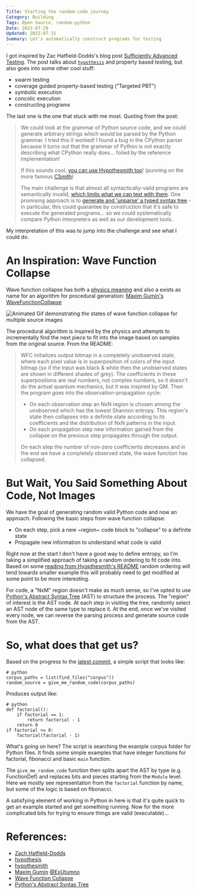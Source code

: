 ```yaml
---
Title: Starting the random-code journey
Category: Building
Tags: Open Source, random-python
Date: 2022-07-29
Updated: 2022-07-31
Summary: Let's automatically construct programs for testing
---
```


I got inspired by Zac Hatfield-Dodds's blog post 
[Sufficiently Advanced Testing](https://zhd.dev/sufficiently/). 
The post talks about [`hypothesis`](https://hypothesis.readthedocs.io/en/latest/)
and property based testing, but also goes into some other cool stuff:

- swarm testing
- coverage guided property-based testing ("Targeted PBT")
- symbolic execution
- concolic execution
- constructing programs

The last one is the one that stuck with me most. Quoting from the post:

> We could look at the grammar of Python source code, and we could generate arbitrary strings which would be parsed by the Python grammar. I tried this it worked! I found a bug in the CPython parser because it turns out that the grammar of Python is not exactly describing what CPython really does... foiled by the reference implementation!
>
> If this sounds cool, [you can use Hypothesmith too](https://pypi.org/project/hypothesmith/)! (punning on the more famous [CSmith](https://embed.cs.utah.edu/csmith/))
>
> The main challenge is that almost all syntactically-valid programs are semantically invalid, [which limits what we can test with them](https://blog.regehr.org/archives/1039). One promising approach is to [generate and 'unparse' a typed syntax tree](https://github.com/Zac-HD/hypothesmith/issues/2) - in particular, this could guarantee by construction that it's safe to execute the generated programs... so we could systematically compare Python interpreters as well as our development tools.

My interpretation of this was to jump into the challenge and see what I could do.

# An Inspiration: Wave Function Collapse

Wave function collapse has both a [physics
meaning](https://en.wikipedia.org/wiki/Wave_function_collapse) and also a exists
as name for an algorithm for procedural generation: [Maxim
Gumin's](https://github.com/mxgmn/Blog)
[WaveFunctionCollapse](https://github.com/mxgmn/WaveFunctionCollapse)

![Animated Gif demonstrating the states of wave function collapse for multiple source images](https://github.com/mxgmn/WaveFunctionCollapse/blob/a6f79f0f1a4220406220782b71d3fcc73a24a4c2/images/wfc.gif)

The procedural algorithm is inspired by the physics and attempts to
incrementally find the next piece to fit into the image based on samples from
the original source. From the README:

> WFC initializes output bitmap in a completely unobserved state, where each pixel value is in superposition of colors of the input bitmap (so if the input was black & white then the unobserved states are shown in different shades of grey). The coefficients in these superpositions are real numbers, not complex numbers, so it doesn't do the actual quantum mechanics, but it was inspired by QM. Then the program goes into the observation-propagation cycle:
>
> - On each observation step an NxN region is chosen among the unobserved which has the lowest Shannon entropy. This region's state then collapses into a definite state according to its coefficients and the distribution of NxN patterns in the input.
>  - On each propagation step new information gained from the collapse on the previous step propagates through the output.
>
> On each step the number of non-zero coefficients decreases and in the end we have a completely observed state, the wave function has collapsed.

# But Wait, You Said Something About Code, Not Images

We have the goal of generating random valid Python code and now an approach.
Following the basic steps from wave function collapse:

- On each step, pick a new ~region~ code block to "collapse" to a definite state
- Propagate new information to understand what code is valid

Right now at the start I don't have a good way to define entropy, so I'm taking
a simplified approach of taking a random ordering to fit code into. Based on
some [reading from Hyopthesmith's
README](https://github.com/Zac-HD/hypothesmith/blob/67fe54526964eac81cc2b355567e2bf565c38749/README.md)
random ordering will tend towards smaller example this will probably need to get
modified at some point to be more interesting.

For code, a "NxM" region doesn't make as much sense, so I've opted to use
[Python's Abstract Syntax Tree](https://docs.python.org/3.8/library/ast.html#abstract-grammar) (AST) to structure the process. The "region" of
interest is the AST node. At each step in visiting the tree, randomly select an
AST node of the same type to replace it. At the end, once we've visited every
node, we can reverse the parsing process and generate source code from the AST.

# So, what does that get us?

Based on the progress to the [latest
commit](https://github.com/buckbaskin/random-python/commit/7918c072822bfdd98fd02e364b3d8da8168cf0e8), a simple script that looks like:

    # python
    corpus_paths = list(find_files("corpus"))
    random_source = give_me_random_code(corpus_paths)

Produces output like:

    # python
    def factorial():
        if factorial == 1:
            return factorial - 1
        return 0
    if factorial <= 0:
        factorial(factorial - 1)

What's going on here? The script is searching the example corpus folder for
Python files. It finds some simple examples that have integer functions for
factorial, fibonacci and basic `main` function.

The `give_me_random_code` function then splits apart the AST by type (e.g.
FunctionDef) and replaces bits and pieces starting from the `Module` level.
Here we mostly see representation from the `factorial` function by name, but
some of the logic is based on fibonacci.

A satisfying element of working in Python in here is that it's quite quick to
get an example started and get something running. Now for the more complicated
bits for trying to ensure things are valid (executable)...

# References:

- [Zach Hatfield-Dodds](https://zhd.dev/)
- [hypothesis](https://github.com/HypothesisWorks/hypothesis/)
- [hypothesmith](https://github.com/Zac-HD/hypothesmith/)
- [Maxim Gumin](https://github.com/mxgmn) [@ExUtumno](https://twitter.com/ExUtumno)
- [Wave Function Collapse](https://github.com/mxgmn/WaveFunctionCollapse)
- [Python's Abstract Syntax Tree](https://docs.python.org/3.8/library/ast.html#abstract-grammar)

